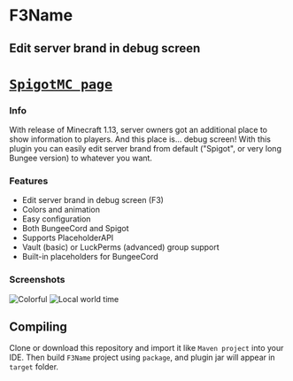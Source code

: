 # F3Name
## Edit server brand in debug screen

# [`SpigotMC page`](https://www.spigotmc.org/resources/f3name-edit-your-server-brand-in-debug-screen.58997/)

### Info

With release of Minecraft 1.13, server owners got an additional place to show information to players. And this place is... debug screen!
With this plugin you can easily edit server brand from default ("Spigot", or very long Bungee version) to whatever you want.

### Features
* Edit server brand in debug screen (F3)
* Colors and animation
* Easy configuration
* Both BungeeCord and Spigot
* Supports PlaceholderAPI
* Vault (basic) or LuckPerms (advanced) group support
* Built-in placeholders for BungeeCord

### Screenshots
![Colorful](https://www.spigotmc.org/attachments/ezgif-4-1206f344dd-gif.357306/)
![Local world time](https://www.spigotmc.org/attachments/ezgif-4-dda45a2c9f-gif.357307/)

## Compiling
Clone or download this repository and import it like `Maven project` into your IDE. Then build `F3Name` project using `package`, and plugin jar will appear in `target` folder.
